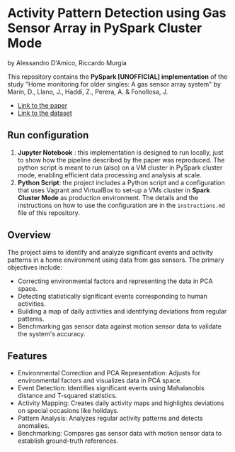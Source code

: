 # Activity Pattern Detection using Gas Sensor Array in PySpark Cluster Mode
by Alessandro D'Amico, Riccardo Murgia

This repository contains the **PySpark [UNOFFICIAL] implementation** of the study "Home monitoring for older singles: A gas sensor array system" by Marín, D., Llano, J., Haddi, Z., Perera, A. & Fonollosa, J.
- [Link to the paper](https://upcommons.upc.edu/bitstream/handle/2117/388879/1-s2.0-S0925400523007517-main.pdf;jsessionid=D5C9CCE9EA08B8E09C05EDFB9492A48E?sequence=5)
- [Link to the dataset](https://archive.ics.uci.edu/dataset/799/single+elder+home+monitoring+gas+and+position)

## Run configuration
1. **Jupyter Notebook** : this implementation is designed to run locally, just to show how the pipeline described by the paper was reproduced.
The python script is meant to run (also) on a VM cluster in PySpark cluster mode, enabling efficient data processing and analysis at scale.
2. **Python Script**: the project includes a Python script and a configuration that uses Vagrant and VirtualBox to set-up a VMs cluster in **Spark Cluster Mode** as production environment.
The details and the instructions on how to use the configuration are in the `instructions.md` file of this repository.

## Overview
The project aims to identify and analyze significant events and activity patterns in a home environment using data from gas sensors. The primary objectives include:
- Correcting environmental factors and representing the data in PCA space.
- Detecting statistically significant events corresponding to human activities.
- Building a map of daily activities and identifying deviations from regular patterns.
- Benchmarking gas sensor data against motion sensor data to validate the system's accuracy.
## Features
- Environmental Correction and PCA Representation: Adjusts for environmental factors and visualizes data in PCA space.
- Event Detection: Identifies significant events using Mahalanobis distance and T-squared statistics.
- Activity Mapping: Creates daily activity maps and highlights deviations on special occasions like holidays.
- Pattern Analysis: Analyzes regular activity patterns and detects anomalies.
- Benchmarking: Compares gas sensor data with motion sensor data to establish ground-truth references.
